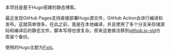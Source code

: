 本项目是基于Hugo搭建的静态博客。

最近发现GitHub Pages支持直接部署Hugo源文件，GitHub Action会进行编译和发布。这就简单很多。在此之前，我是在本地编译，并且使用了多个分支来存储源码和编译后的静态文件，脚本写得也很复杂。原来这套做法移到[github.io-old](https://github.com/whuwangyong/github.io-old)仓库留个备份。

使用的Hugo主题为[FixIt](https://github.com/hugo-fixit/FixIt)。